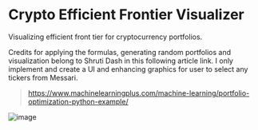 # Crypto Efficient Frontier Visualizer 
 Visualizing efficient front tier for cryptocurrency portfolios. 
 
Credits for applying the formulas, generating random portfolios and visualization belong to Shruti Dash in this following article link. I only implement and create a UI and enhancing graphics for user to select any tickers from Messari.

> https://www.machinelearningplus.com/machine-learning/portfolio-optimization-python-example/

![image](https://user-images.githubusercontent.com/26731565/140494650-35b3a02a-99ff-461d-8e31-38c0eec898ab.png)
